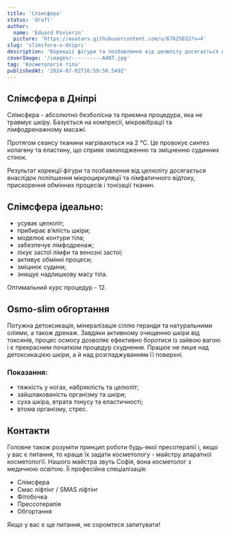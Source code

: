 ```yaml
---
title: 'Слімсфера'
status: 'draft'
author:
  name: 'Eduard Povierin'
  picture: 'https://avatars.githubusercontent.com/u/67825832?v=4'
slug: 'slimsfera-v-dnipri'
description: 'Корекції фігури та позбавлення від целюліту досягається внаслідок поліпшення мікроциркуляції та лімфатичного відтоку'
coverImage: '/images/----------A4NT.jpg'
tag: 'Косметологія тіла'
publishedAt: '2024-07-02T16:59:58.549Z'
---
```


## **Слімсфера в Дніпрі**

Слімсфера - абсолютно безболісна та приємна процедура, яка не травмує шкіру. Базується на компресії, мікровібрації та лімфодренажному масажі.

Протягом сеансу тканини нагріваються на 2 °C. Це провокує синтез колагену та еластину, що сприяє омолодженню та зміцненню судинних стінок.

Результат корекції фігури та позбавлення від целюліту досягається внаслідок поліпшення мікроциркуляції та лімфатичного відтоку, прискорення обмінних процесів і тонізації тканин.

## **Слімсфера ідеально:**

- усуває целюліт;
- прибирає в’ялість шкіри;
- моделює контури тіла;
- забезпечує лімфодренаж;
- лікує застої лімфи та венозні застої;
- активує обмінні процеси;
- зміцнює судини;
- знищує надлишкову масу тіла.

Оптимальний курс процедур - 12.

## **Osmo-slim обгортання**

Потужна детоксикація, мінералізація сіллю геранди та натуральними оліями, а також дренаж. Завдяки активному очищенню шкіри від токсинів, процес осмосу дозволяє ефективно боротися із зайвою вагою і є прекрасним початком процедур схуднення. Працює не лише над детоксикацією шкіри, а й над розгладжуванням її поверхні.

### **Показання:**

- тяжкість у ногах, набряклість та целюліт;
- зайшлакованість організму та шкіри;
- суха шкіра, втрата тонусу та еластичності;
- втома організму, стрес.

## **Контакти**

Головне також розуміти принцип роботи будь-якої пресотерапії і, якщо у вас є питання, то краще їх задати косметологу - майстру апаратної косметології. Нашого майстра звуть Софія, вона косметолог з медичною освітою. Її професійна спеціалізація:

- Слімсфера
- Смас ліфтінг / SMAS ліфтінг
- Фітобочка
- Прессотерапія
- Обгортання

Якщо у вас є ще питання, не соромтеся запитувати!